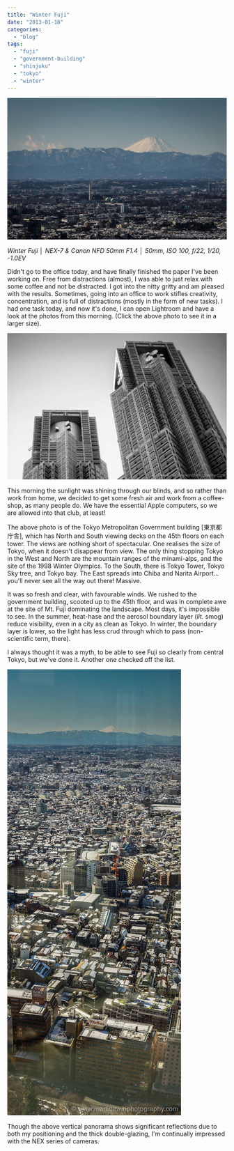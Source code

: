 ```yaml
---
title: "Winter Fuji"
date: "2013-01-18"
categories: 
  - "blog"
tags: 
  - "fuji"
  - "government-building"
  - "shinjuku"
  - "tokyo"
  - "winter"
---
```


![DSC02394.jpg](/assets/images/1b0e1-dsc02394.jpg)

_Winter Fuji │ NEX-7 & Canon NFD 50mm F1.4 │ 50mm, ISO 100, f/22, 1/20, -1.0EV_

Didn't go to the office today, and have finally finished the paper I've been working on. Free from distractions (almost), I was able to just relax with some coffee and not be distracted. I got into the nitty gritty and am pleased with the results. Sometimes, going into an office to work stifles creativity, concentration, and is full of distractions (mostly in the form of new tasks). I had one task today, and now it's done, I can open Lightroom and have a look at the photos from this morning. (Click the above photo to see it in a larger size).

[![東京都庁舎](/assets/images/ced66-dsc023881.jpg "東京都庁舎")](https://exportforscript.wordpress.com/wp-content/uploads/2013/01/ced66-dsc023881.jpg)

This morning the sunlight was shining through our blinds, and so rather than work from home, we decided to get some fresh air and work from a coffee-shop, as many people do. We have the essential Apple computers, so we are allowed into that club, at least!

The above photo is of the Tokyo Metropolitan Government building \[東京都庁舎\], which has North and South viewing decks on the 45th floors on each tower. The views are nothing short of spectacular. One realises the size of Tokyo, when it doesn't disappear from view. The only thing stopping Tokyo in the West and North are the mountain ranges of the minami-alps, and the site of the 1998 Winter Olympics. To the South, there is Tokyo Tower, Tokyo Sky tree, and Tokyo bay. The East spreads into Chiba and Narita Airport... you'll never see all the way out there! Massive.

It was so fresh and clear, with favourable winds. We rushed to the government building, scooted up to the 45th floor, and was in complete awe at the site of Mt. Fuji dominating the landscape. Most days, it's impossible to see. In the summer, heat-hase and the aerosol boundary layer (_lit._ smog) reduce visibility, even in a city as clean as Tokyo. In winter, the boundary layer is lower, so the light has less crud through which to pass (non-scientific term, there).

I always thought it was a myth, to be able to see Fuji so clearly from central Tokyo, but we've done it. Another one checked off the list.

[![](/assets/images/23041-dsc02406.jpg "DSC02406")](https://exportforscript.wordpress.com/wp-content/uploads/2013/01/23041-dsc02406.jpg)

Though the above vertical panorama shows significant reflections due to both my positioning and the thick double-glazing, I'm continually impressed with the NEX series of cameras.
